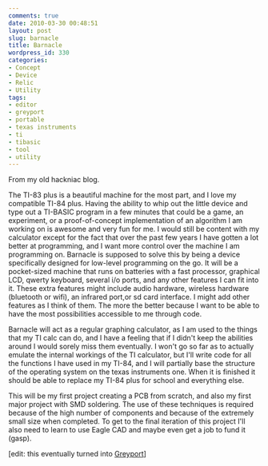 ```yaml
---
comments: true
date: 2010-03-30 00:48:51
layout: post
slug: barnacle
title: Barnacle
wordpress_id: 330
categories:
- Concept
- Device
- Relic
- Utility
tags:
- editor
- greyport
- portable
- texas instruments
- ti
- tibasic
- tool
- utility
---
```


From my old hackniac blog.

The TI-83 plus is a beautiful machine for the most part, and I love my compatible TI-84 plus. Having the ability to whip out the little device and type out a TI-BASIC program in a few minutes that could be a game, an experiment, or a proof-of-concept implementation of an algorithm I am working on is awesome and very fun for me. I would still be content with my calculator except for the fact that over the past few years I have gotten a lot better at programming, and I want more control over the machine I am programming on. Barnacle is supposed to solve this by being a device specifically designed for low-level programming on the go. It will be a pocket-sized machine that runs on batteries with a fast processor, graphical LCD, qwerty keyboard, several i/o ports, and any other features I can fit into it. These extra features might include audio hardware, wireless hardware (bluetooth or wifi), an infrared port,or sd card interface. I might add other features as I think of them. The more the better because I want to be able to have the most possibilities accessible to me through code.

Barnacle will act as a regular graphing calculator, as I am used to the things that my TI calc can do, and I have a feeling that if I didn't keep the abilities around I would sorely miss them eventually. I won't go so far as to actually emulate the internal workings of the TI calculator, but I'll write code for all the functions I have used in my TI-84, and I will partially base the structure of the operating system on the texas instruments one. When it is finished it should be able to replace my TI-84 plus for school and everything else.

This will be my first project creating a PCB from scratch, and also my first major project with SMD soldering. The use of these techniques is required because of the high number of components and because of the extremely small size when completed. To get to the final iteration of this project I'll also need to learn to use Eagle CAD and maybe even get a job to fund it (gasp).

[edit: this eventually turned into [Greyport](http://www.greyportal.com/)]
